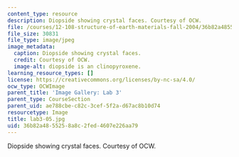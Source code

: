 ```yaml
---
content_type: resource
description: Diopside showing crystal faces. Courtesy of OCW.
file: /courses/12-108-structure-of-earth-materials-fall-2004/36b82a4855258a8c2fed4607e226aa79_lab3-05.jpg
file_size: 30831
file_type: image/jpeg
image_metadata:
  caption: Diopside showing crystal faces.
  credit: Courtesy of OCW.
  image-alt: diopside is an clinopyroxene.
learning_resource_types: []
license: https://creativecommons.org/licenses/by-nc-sa/4.0/
ocw_type: OCWImage
parent_title: 'Image Gallery: Lab 3'
parent_type: CourseSection
parent_uid: ae788cbe-c82c-3cef-5f2a-d67ac8b10d74
resourcetype: Image
title: lab3-05.jpg
uid: 36b82a48-5525-8a8c-2fed-4607e226aa79
---
```

Diopside showing crystal faces. Courtesy of OCW.